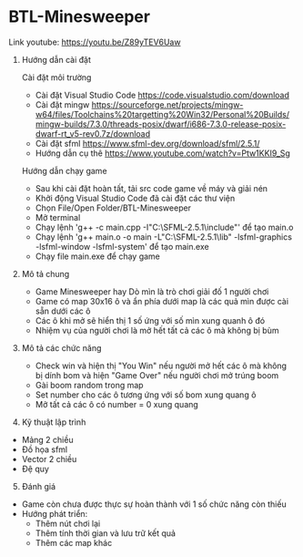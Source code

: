 # BTL-Minesweeper

Link youtube: https://youtu.be/Z89yTEV6Uaw

1) Hướng dẫn cài đặt

	Cài đặt môi trường
 	* Cài đặt Visual Studio Code
 		https://code.visualstudio.com/download
 	* Cài đặt mingw
 		https://sourceforge.net/projects/mingw-w64/files/Toolchains%20targetting%20Win32/Personal%20Builds/mingw-builds/7.3.0/threads-posix/dwarf/i686-7.3.0-release-posix-dwarf-rt_v5-rev0.7z/download
 	* Cài đặt sfml 
 		https://www.sfml-dev.org/download/sfml/2.5.1/
 	* Hướng dẫn cụ thê
 		https://www.youtube.com/watch?v=Ptw1KKI9_Sg
		
 	Hướng dẫn chạy game
	* Sau khi cài đặt hoàn tất, tải src code game về máy và giải nén
	* Khởi động Visual Studio Code đã cài đặt các thư viện
	* Chọn File/Open Folder/BTL-Minesweeper
	* Mở terminal
	* Chạy lệnh 'g++ -c main.cpp -I"C:\SFML-2.5.1\include"' để tạo main.o
	* Chạy lệnh 'g++ main.o -o main -L"C:\SFML-2.5.1\lib" -lsfml-graphics -lsfml-window -lsfml-system' để tạo main.exe
	* Chạy file main.exe để chạy game
	
2) Mô tả chung 

	 - Game Minesweeper hay Dò mìn là trò chơi giải đố 1 người chơi
	 - Game có map 30x16 ô và ẩn phía dưới map là các quả mìn được cài sẵn dưới các ô
	 - Các ô khi mở sẽ hiển thị 1 số ứng với số mìn xung quanh ô đó
	 - Nhiệm vụ của người chơi là mở hết tất cả các ô mà không bị bùm
 
3) Mô tả các chức năng

	* Check win và hiện thị "You Win" nếu người mở hết các ô mà không bị dính bom và hiện "Game Over" nếu người chơi mở trúng boom
	* Gài boom random trong map
	* Set number cho các ô tương ứng với số bom xung quang ô
	* Mở tất cả các ô có number = 0 xung quang
	
4) Kỹ thuật lập trình

  * Mảng 2 chiều 
  * Đồ họa sfml
  * Vector 2 chiều
  * Đệ quy 

5) Đánh giá

  * Game còn chưa được thực sự hoàn thành với 1 số chức năng còn thiếu 
  * Hướng phát triển: 
   	- Thêm nút chơi lại
   	- Thêm tính thời gian và lưu trữ kết quả
   	- Thêm các map khác
